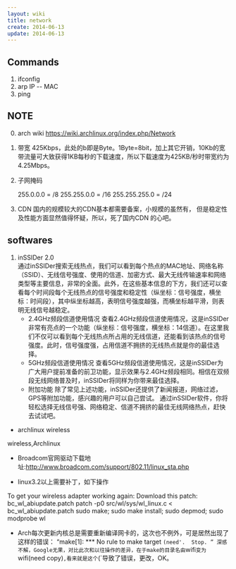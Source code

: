 ```yaml
---
layout: wiki
title: network
create: 2014-06-13
update: 2014-06-13
---
```


## Commands
1. ifconfig
2. arp IP -- MAC
3. ping



## NOTE
0. arch wiki
   https://wiki.archlinux.org/index.php/Network

1. 带宽
   425Kbps，此处的b即是Byte。1Byte=8bit，加上其它开销，10Kb的宽带流量可大致获得1KB每秒的下载速度，所以下载速度为425KB/秒时带宽约为4.25Mbps。

2. 子网掩码

   255.0.0.0 = /8
   255.255.0.0 = /16
   255.255.255.0 = /24
   
4. CDN
国内的规模较大的CDN基本都需要备案，小规模的虽然有，
但是稳定性及性能方面显然值得怀疑，所以，死了国内CDN
的心吧。

## softwares
1. inSSIDer 2.0  
   通过inSSIDer搜索无线热点，我们可以看到每个热点的MAC地址、网络名称（SSID）、无线信号强度、使用的信道、加密方式、最大无线传输速率和网络类型等主要信息，非常的全面。此外，在这些基本信息的下方，我们还可以查看每个时间段每个无线热点的信号强度和稳定性（纵坐标：信号强度，横坐标：时间段），其中纵坐标越高，表明信号强度越强，而横坐标越平滑，则表明无线信号越稳定。
   - 2.4GHz频段信道使用情况
查看2.4GHz频段信道使用情况，这是inSSIDer非常有亮点的一个功能（纵坐标：信号强度，横坐标：14信道）。在这里我们不仅可以看到每个无线热点所占用的无线信道，还能看到该热点的信号强度。此时，信号强度强，占用信道不拥挤的无线热点就是你的最佳选择。
   - 5GHz频段信道使用情况
查看5GHz频段信道使用情况，这是inSSIDer为广大用户提前准备的前卫功能，显示效果与2.4GHz频段相同。相信在双频段无线网络普及时，inSSIDer将同样为你带来最佳选择。
   - 附加功能
除了常见上述功能，inSSIDer还提供了新闻报道，网络过滤，GPS等附加功能，感兴趣的用户可以自己尝试。 通过inSSIDer软件，你将轻松选择无线信号强、网络稳定、信道不拥挤的最佳无线网络热点，赶快去试试吧。


* archlinux wireless

wireless,Archlinux

- Broadcom官网驱动下载地址:http://www.broadcom.com/support/802.11/linux_sta.php

- linux3.2以上需要补丁，如下操作

To get your wireless adapter working again:
Download this patch: bc_wl_abiupdate.patch
        patch -p0 src/wl/sys/wl_linux.c < bc_wl_abiupdate.patch
        sudo make; sudo make install; sudo depmod; sudo modprobe wl

- Arch每次更新内核总是需要重新编译网卡的，这次也不例外，可是居然出现了这样的错误：
        “make[1]: *** No rule to make target `(need'.  Stop. ”
深感不解，Google无果，对比此次和以往操作的差异，在于make的目录名由`wifi`变为`wifi(need copy)`,看来就是这个`(`导致了错误，更改，OK。


